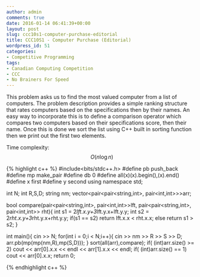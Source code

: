 ```yaml
---
author: admin
comments: true
date: 2016-01-14 06:41:39+00:00
layout: post
slug: ccc10s1-computer-purchase-editorial
title: CCC10S1 - Computer Purchase (Editorial)
wordpress_id: 51
categories:
- Competitive Programming
tags:
- Canadian Computing Competition
- CCC
- No Brainers For Speed
---
```

<script src='https://cdn.mathjax.org/mathjax/latest/MathJax.js?config=TeX-AMS-MML_HTMLorMML'></script>
This problem asks us to find the most valued computer from a list of computers. The problem description provides a simple ranking structure that rates computers based on the specifications then by their names. An easy way to incorporate this is to define a comparison operator which compares two computers based on their specifications score, then their name. Once this is done we sort the list using C++ built in sorting function then we print out the first two elements.

Time complexity: $$ O(n\log{}n) $$

{% highlight c++ %}
#include<bits/stdc++.h>
#define pb push_back
#define mp make_pair
#define db 0
#define all(x)(x).begin(),(x).end()
#define x first
#define y second
using namespace std;

int N;
int R,S,D;
string nm;
vector<pair<pair<string,int>, pair<int,int>>>arr;

bool compare(pair<pair<string,int>, pair<int,int>>lft,
             pair<pair<string,int>, pair<int,int>> rht){
     int s1 = 2*lft.x.y+3*lft.y.x+lft.y.y;
     int s2 = 2*rht.x.y+3*rht.y.x+rht.y.y;
     if(s1 == s2)
        return lft.x.x < rht.x.x;
     else
       return s1 > s2;
}

int main(){
    cin >> N;
    for(int i = 0;i < N;i++){
        cin >> nm >> R >> S >> D;
        arr.pb(mp(mp(nm,R),mp(S,D)));
    }
    sort(all(arr),compare);
    if( (int)arr.size() >= 2)
        cout << arr[0].x.x << endl << arr[1].x.x << endl;
    if( (int)arr.size() == 1)
        cout << arr[0].x.x;
    return 0;

{% endhighlight c++ %}




